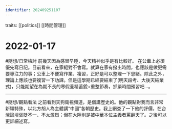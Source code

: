 ```yaml
---
identifier: 202409251107
---
```

traits: [[politics]] [[時間管理]]
# 2022-01-17
#隨想/日常檢討 前幾天因為感冒早睡，今天精神似乎是有比較好。
在公車上必須優先寫日記。目前看來，在家絕對不會寫。就算在家有撥出時間，也應該是做更需要專注力的事；公車上不便寫作業、複習，正好是可以整理一下思緒。除此之外，理論上應該也要複習一下功課。但是這學期已經要結束了(明天段考、大後天結業式)，只能期望在為期不長的寒假養精蓄銳+重整節奏，抓緊時間預習吧…。

---
#隨想/觀點看法 之前看到天狗衛視頻道，是個講歷史的。他的觀點對我而言非常新穎特殊，以北方胡人為主體講“中國”各朝歷史。我上網查了一下他的評價，在台灣論壇褒貶不一、不太激烈；但在大陸則是被中華本位主義者罵翻天了。之後可以更詳細述寫。
